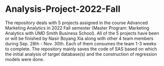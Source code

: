 # Analysis-Project-2022-Fall
The repository deals with 5 projects assigned in the course Advanced Marketing Analytics in 2022 Fall semester (Master Program: Marketing Analytics with UMD Smith Business School).
All of the 5 projects have been or will be finished by Nasir Boyang Xia along with other 4 team members during Sep. 28th - Nov. 30th. Each of them consumes the team 1-3 weeks to complete. 
The repository mainly saves the code of SAS based on which the initial analysis of target database(s) and the construction of regression models were done.
